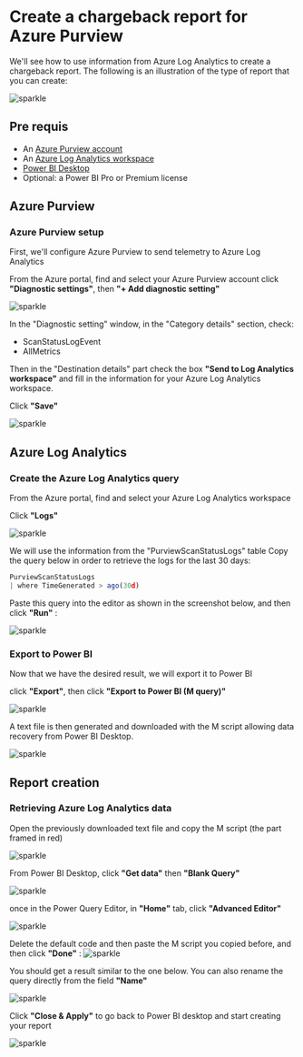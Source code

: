 # Create a chargeback report for Azure Purview

We'll see how to use information from Azure Log Analytics to create a chargeback report.
The following is an illustration of the type of report that you can create:

![sparkle](Pictures/000.png)


## Pre requis

- An [Azure Purview account](https://docs.microsoft.com/en-us/azure/purview/create-catalog-portal)
- An [Azure Log Analytics workspace](https://docs.microsoft.com/en-us/azure/azure-monitor/logs/quick-create-workspace)
- [Power BI Desktop](https://www.microsoft.com/en-us/download/details.aspx?id=58494) 
- Optional: a Power BI Pro or Premium license


## Azure Purview
### Azure Purview setup

First, we'll configure Azure Purview to send telemetry to Azure Log Analytics

From the Azure portal, find and select your Azure Purview account
click **"Diagnostic settings"**, then **"+ Add diagnostic setting"**

![sparkle](Pictures/001.png)

In the "Diagnostic setting" window, in the "Category details" section, check:
- ScanStatusLogEvent
- AllMetrics

Then in the "Destination details" part check the box **"Send to Log Analytics workspace"** and fill in the information for your Azure Log Analytics workspace.

Click **"Save"**

![sparkle](Pictures/002.png)


## Azure Log Analytics
### Create the Azure Log Analytics query

From the Azure portal, find and select your Azure Log Analytics workspace

Click **"Logs"**


![sparkle](Pictures/003.png)

We will use the information from the "PurviewScanStatusLogs" table
Copy the query below in order to retrieve the logs for the last 30 days:

```javascript
PurviewScanStatusLogs
| where TimeGenerated > ago(30d)
```

Paste this query into the editor as shown in the screenshot below, and then click **"Run"**  :

![sparkle](Pictures/004.png)

### Export to Power BI
Now that we have the desired result, we will export it to Power BI

click **"Export"**, then click **"Export to Power BI (M query)"**

![sparkle](Pictures/005.png)

A text file is then generated and downloaded with the M script allowing data recovery from Power BI Desktop.

![sparkle](Pictures/006.png)

## Report creation
### Retrieving Azure Log Analytics data

Open the previously downloaded text file and copy the M script (the part framed in red)

![sparkle](Pictures/007.png)

From Power BI Desktop, click **"Get data"** then **"Blank Query"**

![sparkle](Pictures/008.png)

once in the Power Query Editor, in **"Home"** tab, click **"Advanced Editor"**

![sparkle](Pictures/009.png)

Delete the default code and then paste the M script you copied before, and then click  **"Done"** :
![sparkle](Pictures/010.png)

You should get a result similar to the one below. You can also rename the query directly from the field **"Name"**

![sparkle](Pictures/011.png)

Click **"Close & Apply"** to go back to Power BI desktop and start creating your report

![sparkle](Pictures/012.png)


